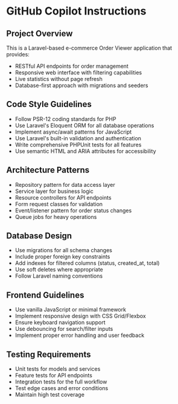 # GitHub Copilot Instructions

<!-- Use this file to provide workspace-specific custom instructions to Copilot. For more details, visit https://code.visualstudio.com/docs/copilot/copilot-customization#_use-a-githubcopilotinstructionsmd-file -->

## Project Overview
This is a Laravel-based e-commerce Order Viewer application that provides:
- RESTful API endpoints for order management
- Responsive web interface with filtering capabilities
- Live statistics without page refresh
- Database-first approach with migrations and seeders

## Code Style Guidelines
- Follow PSR-12 coding standards for PHP
- Use Laravel's Eloquent ORM for all database operations
- Implement async/await patterns for JavaScript
- Use Laravel's built-in validation and authentication
- Write comprehensive PHPUnit tests for all features
- Use semantic HTML and ARIA attributes for accessibility

## Architecture Patterns
- Repository pattern for data access layer
- Service layer for business logic
- Resource controllers for API endpoints
- Form request classes for validation
- Event/listener pattern for order status changes
- Queue jobs for heavy operations

## Database Design
- Use migrations for all schema changes
- Include proper foreign key constraints
- Add indexes for filtered columns (status, created_at, total)
- Use soft deletes where appropriate
- Follow Laravel naming conventions

## Frontend Guidelines
- Use vanilla JavaScript or minimal framework
- Implement responsive design with CSS Grid/Flexbox
- Ensure keyboard navigation support
- Use debouncing for search/filter inputs
- Implement proper error handling and user feedback

## Testing Requirements
- Unit tests for models and services
- Feature tests for API endpoints
- Integration tests for the full workflow
- Test edge cases and error conditions
- Maintain high test coverage
